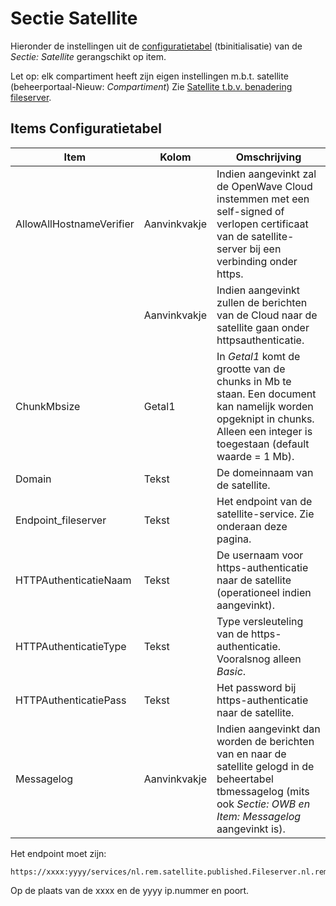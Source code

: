 # Sectie Satellite

Hieronder de instellingen uit de [configuratietabel](/docs/instellen_inrichten/configuratie.md) (tbinitialisatie) van de *Sectie: Satellite* gerangschikt op item.

Let op: elk compartiment heeft zijn eigen instellingen m.b.t. satellite (beheerportaal-Nieuw: *Compartiment*) Zie [Satellite t.b.v. benadering fileserver](/docs/instellen_inrichten/satellite_filesysteem.md).

## Items Configuratietabel

| Item | Kolom | Omschrijving |
|---|---|---|
| AllowAllHostnameVerifier | Aanvinkvakje |Indien aangevinkt zal de OpenWave Cloud instemmen met een self-signed of verlopen certificaat van de satellite-server bij een verbinding onder https. |
| | Aanvinkvakje |Indien aangevinkt zullen de berichten van de Cloud naar de satellite gaan onder httpsauthenticatie. |
| ChunkMbsize | Getal1 |In *Getal1* komt de grootte van de chunks in Mb te staan. Een document kan namelijk worden opgeknipt in chunks. Alleen een integer is toegestaan (default waarde = 1 Mb). |
| Domain | Tekst | De domeinnaam van de satellite. |
| Endpoint_fileserver | Tekst |Het endpoint van de satellite-service. Zie onderaan deze pagina. |
| HTTPAuthenticatieNaam | Tekst |De usernaam voor https-authenticatie naar de satellite (operationeel indien aangevinkt). |
| HTTPAuthenticatieType | Tekst | Type versleuteling van de https-authenticatie. Vooralsnog alleen *Basic*. |
| HTTPAuthenticatiePass | Tekst | Het password bij https-authenticatie naar de satellite. |
| Messagelog | Aanvinkvakje |Indien aangevinkt dan worden de berichten van en naar de satellite gelogd in de beheertabel tbmessagelog (mits ook *Sectie: OWB en Item: Messagelog* aangevinkt is). |

Het endpoint moet zijn:

```
https://xxxx:yyyy/services/nl.rem.satellite.published.Fileserver.nl.rem.satellite.published.FileserverHttpSoap12Endpoint/
```

 Op de plaats van de xxxx en de yyyy ip.nummer en poort.
